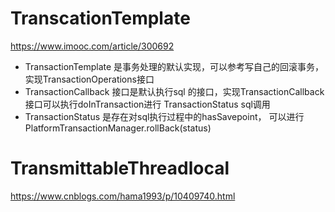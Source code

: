 # TranscationTemplate
https://www.imooc.com/article/300692

* TransactionTemplate 是事务处理的默认实现，可以参考写自己的回滚事务，实现TransactionOperations接口
* TransactionCallback 接口是默认执行sql 的接口，实现TransactionCallback接口可以执行doInTransaction进行 TransactionStatus sql调用
* TransactionStatus 是存在对sql执行过程中的hasSavepoint， 可以进行PlatformTransactionManager.rollBack(status)


# TransmittableThreadlocal
https://www.cnblogs.com/hama1993/p/10409740.html
